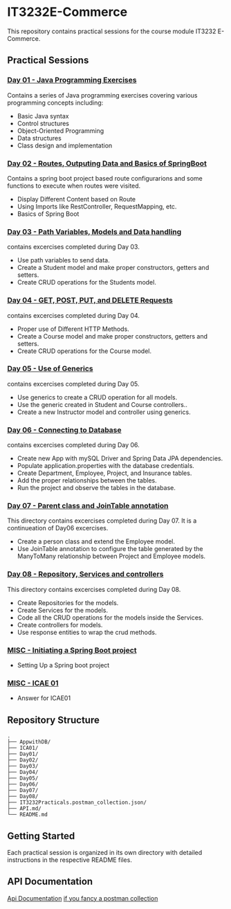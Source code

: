 # IT3232E-Commerce

This repository contains practical sessions for the course module IT3232 E-Commerce.

## Practical Sessions

### [Day 01 - Java Programming Exercises](Day01/README.md)
Contains a series of Java programming exercises covering various programming concepts including:
- Basic Java syntax
- Control structures
- Object-Oriented Programming
- Data structures
- Class design and implementation

### [Day 02 - Routes, Outputing Data and Basics of SpringBoot](Day02/README.md)
Contains a spring boot project based route configurarions and some functions to execute when routes were visited.
 - Display Different Content based on Route
 - Using Imports like RestController, RequestMapping, etc.
 - Basics of Spring Boot

### [Day 03 - Path Variables, Models and Data handling](Day03/README.md)
contains excercises completed during Day 03.
 - Use path variables to send data.
 - Create a Student model and make proper constructors, getters and setters.
 - Create CRUD operations for the Students model.

### [Day 04 - GET, POST, PUT, and DELETE Requests](Day04/README.md)
contains excercises completed during Day 04.
 - Proper use of Different HTTP Methods.
 - Create a Course model and make proper constructors, getters and setters.
 - Create CRUD operations for the Course model.

### [Day 05 - Use of Generics](Day05/README.md)
contains excercises completed during Day 05.
 - Use generics to create a CRUD operation for all models.
 - Use the generic created in Student and Course controllers..
 - Create a new Instructor model and controller using generics.

### [Day 06 - Connecting to Database](Day06/README.md)
contains excercises completed during Day 06.
 - Create new App with mySQL Driver and Spring Data JPA dependencies.
 - Populate application.properties with the database credentials.
 - Create Department, Employee, Project, and Insurance tables.
 - Add the proper relationships between the tables.
 - Run the project and observe the tables in the database.

### [Day 07 - Parent class and JoinTable annotation](Day07/README.md)
This directory contains excercises completed during Day 07. It is a continueation of Day06 excercises.
 - Create a person class and extend the Employee model.
 - Use JoinTable annotation to configure the table generated by the ManyToMany relationship between Project and Employee models.
 
### [Day 08 - Repository, Services and controllers](Day08/README.md)
This directory contains excercises completed during Day 08.
 - Create Repositories for the models.
 - Create Services for the models.
 - Code all the CRUD operations for the models inside the Services.
 - Create controllers for models.
 - Use response entities to wrap the crud methods.

### [MISC - Initiating a Spring Boot project](SpringBootApp/README.md)
- Setting Up a Spring boot project

### [MISC - ICAE 01](ICA01/README.md)
- Answer for ICAE01

## Repository Structure
```
.
├── AppwithDB/
├── ICA01/
├── Day01/
├── Day02/
├── Day03/
├── Day04/
├── Day05/
├── Day06/
├── Day07/
├── Day08/
├── IT3232Practicals.postman_collection.json/
├── API.md/
└── README.md
```

## Getting Started
Each practical session is organized in its own directory with detailed instructions in the respective README files.

## API Documentation
[Api Documentation](API.md)
[if you fancy a postman collection](IT3232Practicals.postman_collection.json)
